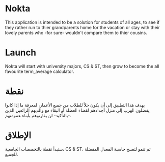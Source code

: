 # Nokta
This application is intended to be a solution for students of all ages, to see if they rather run to thier grandparents home for the vacation or stay with their lovely parents who -for sure- wouldn't compare them to thier cousins.

# Launch
Nokta will start with university majors, CS & ST, then grow to become the all favourite term_average calculator.

# نقطة
يهدف هذا التطبيق إلى أن يكون حلاً للطلاب من جميع الأعمار، لمعرفة ما إذا كانوا يفضلون الهرب إلى منزل أجدادهم لقضاء العطلة أو البقاء مع والديهم الرائعين الذين -بالتأكيد- لن يقارنوهم بأبناء عمومتهم.

# الإطلاق
ستبدأ نقطة بالتخصصات الجامعية، CS & ST، ثم تنمو لتصبح حاسبة المعدل المفضلة للجميع.
